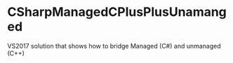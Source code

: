 # CSharpManagedCPlusPlusUnamanged
VS2017 solution that shows how to bridge Managed (C#) and unmanaged (C++)
